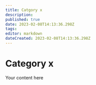 ```yaml
---
title: Catgory x
description: 
published: true
date: 2023-02-08T14:13:36.298Z
tags: 
editor: markdown
dateCreated: 2023-02-08T14:13:36.298Z
---
```


# Category x
Your content here